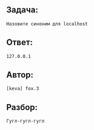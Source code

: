 ## Задача: 

    Назовите синоним для localhost

## Ответ:
    127.0.0.1

## Автор: 
    [keva] fox.3

## Разбор:
    Гугл-гугл-гугл
